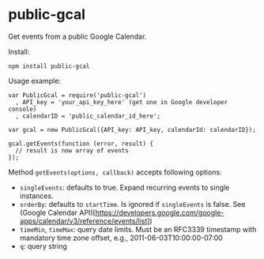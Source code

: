 # public-gcal

Get events from a public Google Calendar.

Install:
```
npm install public-gcal
```

Usage example:
```
var PublicGcal = require('public-gcal')
  , API_key = 'your_api_key_here' (get one in Google developer console)
  , calendarID = 'public_calendar_id_here';

var gcal = new PublicGcal({API_key: API_key, calendarId: calendarID});

gcal.getEvents(function (error, result) {
  // result is now array of events
});
```

Method `getEvents(options, callback)` accepts following options:
- `singleEvents`: defaults to true. Expand recurring events to single instances.
- `orderBy`: defaults to `startTime`. Is ignored if `singleEvents` is false. See (Google Calendar API)[https://developers.google.com/google-apps/calendar/v3/reference/events/list])
- `timeMin`, `timeMax`: query date limits. Must be an RFC3339 timestamp with mandatory time zone offset, e.g., 2011-06-03T10:00:00-07:00
- `q`: query string
 
 